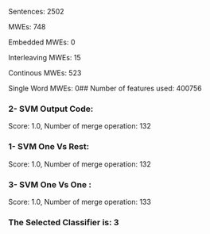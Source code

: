 Sentences: 2502

MWEs: 748

Embedded MWEs: 0

Interleaving MWEs: 15

Continous MWEs: 523

Single Word MWEs: 0## Number of features used: 400756

### 2- SVM Output Code: 
Score: 1.0, Number of merge operation: 132
### 1- SVM One Vs Rest: 
Score: 1.0, Number of merge operation: 132
### 3- SVM One Vs One : 
Score: 1.0, Number of merge operation: 133
### The Selected Classifier is: 3

